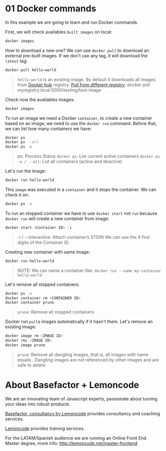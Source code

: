 # 01 Docker commands

In this example we are going to learn and run Docker commands.

First, we will check availables `built images` on local:

```bash
docker images
```

How to download a new one? We can use `docker pull` to download an external pre-built images. If we don't use any tag, it will download the `latest` tag:

```bash
docker pull hello-world
```

> `hello-world` is an existing image.
> By default it downloads all images from [Docker hub](https://hub.docker.com/) registry.
> [Pull from different registry](https://docs.docker.com/engine/reference/commandline/pull/#pull-from-a-different-registry): docker pull myregistry.local:5000/testing/test-image

Check now the availables images:

```bash
docker images
```

To run an image we need a Docker `container`, to create a new container based on an image, we need to use the `docker run` command. Before that, we can list how many containers we have:

```bash
docker ps
docker ps --all
docker ps -a
```

> ps: Process Status
> `docker ps`: List current active containers
> `docker ps -a / --all`: List all containers (active and deactive)

Let's run the image:

```bash
docker run hello-world
```

This `image` was executed in a `container` and it stops the container. We can check it on:

```bash
docker ps -a
```

To run an stopped container we have to use `docker start` not `run` because `docker run` will create a new container from image:

```bash
docker start <Container ID> -i
```

> -i / --interactive: Attach container’s STDIN
> We can use the 4 first digits of the Container ID.

Creating new container with same image:

```bash
docker run hello-world
```

> NOTE: We can name a container like: `docker run --name my-container hello-world`

Let's remove all stopped containers:

```bash
docker ps -a
docker container rm <CONTAINER ID>
docker container prune
```

> `prune`: Remove all stopped containers

Docker run `pull`s images automatically if it hasn't them. Let's remove an existing image:

```bash
docker image rm <IMAGE ID>
docker rmi <IMAGE ID>
docker image prune
```
> `prune`: Remove all dangling images, that is, all images with name equals <none>. Dangling images are not referenced by other images and are safe to delete

# About Basefactor + Lemoncode

We are an innovating team of Javascript experts, passionate about turning your ideas into robust products.

[Basefactor, consultancy by Lemoncode](http://www.basefactor.com) provides consultancy and coaching services.

[Lemoncode](http://lemoncode.net/services/en/#en-home) provides training services.

For the LATAM/Spanish audience we are running an Online Front End Master degree, more info: http://lemoncode.net/master-frontend
